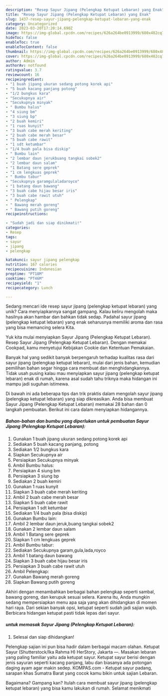```yaml
---
description: "Resep Sayur Jipang (Pelengkap Ketupat Lebaran) yang Enak"
title: "Resep Sayur Jipang (Pelengkap Ketupat Lebaran) yang Enak"
slug: 1437-resep-sayur-jipang-pelengkap-ketupat-lebaran-yang-enak
category: Uncategorized
date: 2023-03-20T17:20:14.690Z
image: https://img-global.cpcdn.com/recipes/626a264be0913999/680x482cq70/sayur-jipang-pelengkap-ketupat-lebaran-foto-resep-utama.jpg
hideToc: false
enableToc: true
enableTocContent: false
thumbnail: https://img-global.cpcdn.com/recipes/626a264be0913999/680x482cq70/sayur-jipang-pelengkap-ketupat-lebaran-foto-resep-utama.jpg
cover: https://img-global.cpcdn.com/recipes/626a264be0913999/680x482cq70/sayur-jipang-pelengkap-ketupat-lebaran-foto-resep-utama.jpg
author: Admin
authorAv: notfound
ratingvalue: 3.7
reviewcount: 16
recipeingredient:
- "1 buah jipang ukuran sedang potong korek api"
- "5 buah kacang panjang potong"
- "1/2 bungkus kara"
- "Secukupnya air"
- "Secukupnya minyak"
- " Bumbu halus"
- "4 siung bm"
- "3 siung bp"
- "2 buah kemiri"
- "1 ruas kunyit"
- "3 buah cabe merah keriting"
- "2 buah cabe merah besar"
- "5 buah cabe rawit"
- "1 sdt ketumbar"
- "1/4 buah pala bisa diskip"
- " Bumbu lain"
- "2 lembar daun jerukbuang tangkai sobek2"
- "2 lembar daun salam"
- "1 Batang sere geprek"
- "1 cm lengkuas geprek"
- " Bumbu tabur"
- "Secukupnya garamgulaladaroyco"
- "1 batang daun bawang"
- "3 buah cabe hijau besar iris"
- "3 buah cabe rawit utuh"
- " Pelengkap"
- " Bawang merah goreng"
- " Bawang putih goreng"
recipeinstructions:

- "Sudah jadi dan siap dinikmati!"
categories:
- Resep
tags:
- sayur
- jipang
- pelengkap

katakunci: sayur jipang pelengkap 
nutrition: 167 calories
recipecuisine: Indonesian
preptime: "PT18M"
cooktime: "PT46M"
recipeyield: "1"
recipecategory: Lunch

---
```





Sedang mencari ide resep sayur jipang (pelengkap ketupat lebaran) yang unik? Cara menyiapkannya sangat gampang. Kalau keliru mengolah maka hasilnya akan hambar dan bahkan tidak sedap. Padahal sayur jipang (pelengkap ketupat lebaran) yang enak seharusnya memiliki aroma dan rasa yang bisa memancing selera Kita.





Yuk kita mulai menyiapkan Sayur Jipang (Pelengkap Ketupat Lebaran). Resep Sayur Jipang (Pelengkap Ketupat Lebaran). Dengan memakai Cookpad, kamu menyetujui Kebijakan Cookie dan Ketentuan Pemakaian.

Banyak hal yang sedikit banyak berpengaruh terhadap kualitas rasa dari sayur jipang (pelengkap ketupat lebaran), mulai dari jenis bahan, kemudian pemilihan bahan segar hingga cara membuat dan menghidangkannya. Tidak usah pusing kalau mau menyiapkan sayur jipang (pelengkap ketupat lebaran) enak di rumah, karena asal sudah tahu triknya maka hidangan ini mampu jadi suguhan istimewa.






Di bawah ini ada beberapa tips dan trik praktis dalam mengolah sayur jipang (pelengkap ketupat lebaran) yang siap dikreasikan. Anda bisa membuat Sayur Jipang (Pelengkap Ketupat Lebaran) memakai 28 bahan dan 0 langkah pembuatan. Berikut ini cara dalam menyiapkan hidangannya.

<!--inarticleads1-->

##### Bahan-bahan dan bumbu yang diperlukan untuk pembuatan Sayur Jipang (Pelengkap Ketupat Lebaran):

1. Gunakan 1 buah jipang ukuran sedang potong korek api
1. Sediakan 5 buah kacang panjang, potong
1. Sediakan 1/2 bungkus kara
1. Siapkan Secukupnya air
1. Persiapkan Secukupnya minyak
1. Ambil  Bumbu halus:
1. Persiapkan 4 siung bm
1. Persiapkan 3 siung bp
1. Sediakan 2 buah kemiri
1. Gunakan 1 ruas kunyit
1. Siapkan 3 buah cabe merah keriting
1. Ambil 2 buah cabe merah besar
1. Siapkan 5 buah cabe rawit
1. Persiapkan 1 sdt ketumbar
1. Sediakan 1/4 buah pala (bisa diskip)
1. Gunakan  Bumbu lain:
1. Ambil 2 lembar daun jeruk,buang tangkai sobek2
1. Gunakan 2 lembar daun salam
1. Ambil 1 Batang sere geprek
1. Siapkan 1 cm lengkuas geprek
1. Ambil  Bumbu tabur:
1. Sediakan Secukupnya garam,gula,lada,royco
1. Ambil 1 batang daun bawang
1. Siapkan 3 buah cabe hijau besar iris
1. Persiapkan 3 buah cabe rawit utuh
1. Ambil  Pelengkap:
1. Gunakan  Bawang merah goreng
1. Siapkan  Bawang putih goreng


Akhiri dengan menambahkan berbagai bahan pelengkap seperti sambal, bawang goreng, dan kerupuk sesuai selera. Karena itu, Anda mungkin sedang mempersiapkan menu apa saja yang akan dihidangkan di momen hari raya. Dari sekian banyak opsi, ketupat seperti sudah jadi sajian wajib. Berbicara hidangan ketupat pasti tidak lepas dari sayur. 

<!--inarticleads2-->

#####  untuk memasak Sayur Jipang (Pelengkap Ketupat Lebaran):


1. Selesai dan siap dihidangkan!

Pelengkap sajian ini pun bisa hadir dalam berbagai macam olahan. Ketupat Sayur (Shutterstock/Ika Rahma H) HerStory, Jakarta —. Masakan lebaran yang paling familiar yaitu ada ketupat sayur. Ketupat sayur berisi dengan jenis sayuran seperti kacang panjang, labu dan biasanya ada potongan daging ayam agar makin sedep. KOMPAS.com - Ketupat sayur padang, sarapan khas Sumatra Barat yang cocok kamu bikin untuk sajian Lebaran. 

Bagaimana? Gampang kan? Itulah cara membuat sayur jipang (pelengkap ketupat lebaran) yang bisa kamu lakukan di rumah. Selamat menikmati
